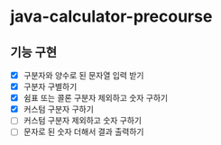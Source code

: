 # java-calculator-precourse

## 기능 구현

- [x] 구분자와 양수로 된 문자열 입력 받기
- [x] 구분자 구별하기
- [x] 쉼표 또는 콜론 구분자 제외하고 숫자 구하기
- [x] 커스텀 구분자 구하기
- [ ] 커스텀 구분자 제외하고 숫자 구하기
- [ ] 문자로 된 숫자 더해서 결과 출력하기